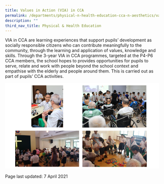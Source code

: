 ```yaml
---
title: Values in Action (VIA) in CCA
permalink: /departments/physical-n-health-education-cca-n-aesthetics/values-in-action-via-in-cca
description: ""
third_nav_title: Physical & Health Education
---
```


<p>VIA in CCA are learning experiences that support pupils&rsquo; development as socially responsible citizens who can contribute meaningfully to the community, through the learning and application of values, knowledge and skills. Through the 3-year VIA in CCA programmes, targeted at the P4-P6 CCA members, the school hopes to provides opportunities for pupils to serve, relate and work with people beyond the school context and empathise with the elderly and people around them. This is carried out as part of pupils&rsquo; CCA activities.</p>
<img src="/images/via.png">
<p>Page last updated: 7 April 2021</p>